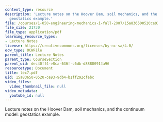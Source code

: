 ```yaml
---
content_type: resource
description: 'Lecture notes on the Hoover Dam, soil mechanics, and the continuum model:
  geostatics example.'
file: /courses/1-050-engineering-mechanics-i-fall-2007/15a836500520ce939db4b1ff292cfebc_lec7.pdf
file_size: 21730
file_type: application/pdf
learning_resource_types:
- Lecture Notes
license: https://creativecommons.org/licenses/by-nc-sa/4.0/
ocw_type: OCWFile
parent_title: Lecture Notes
parent_type: CourseSection
parent_uid: dec40ff4-e8ca-636f-c6db-d88880914a96
resourcetype: Document
title: lec7.pdf
uid: 15a83650-0520-ce93-9db4-b1ff292cfebc
video_files:
  video_thumbnail_file: null
video_metadata:
  youtube_id: null
---
```

Lecture notes on the Hoover Dam, soil mechanics, and the continuum model: geostatics example.